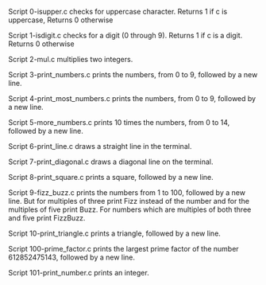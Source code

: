 Script 0-isupper.c checks for uppercase character. Returns 1 if c is uppercase, Returns 0 otherwise

Script 1-isdigit.c checks for a digit (0 through 9). Returns 1 if c is a digit. Returns 0 otherwise

Script 2-mul.c multiplies two integers.

Script 3-print_numbers.c prints the numbers, from 0 to 9, followed by a new line.

Script 4-print_most_numbers.c  prints the numbers, from 0 to 9, followed by a new line.

Script 5-more_numbers.c prints 10 times the numbers, from 0 to 14, followed by a new line.

Script 6-print_line.c draws a straight line in the terminal.

Script 7-print_diagonal.c draws a diagonal line on the terminal.

Script 8-print_square.c prints a square, followed by a new line.

Script 9-fizz_buzz.c  prints the numbers from 1 to 100, followed by a new line. But for multiples of three print Fizz instead of the number and for the multiples of five print Buzz. For numbers which are multiples of both three and five print FizzBuzz.

Script 10-print_triangle.c  prints a triangle, followed by a new line.

Script 100-prime_factor.c prints the largest prime factor of the number 612852475143, followed by a new line.

Script 101-print_number.c prints an integer.


